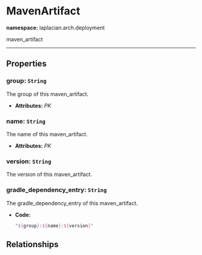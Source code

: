 # **MavenArtifact**
**namespace:** laplacian.arch.deployment

maven_artifact



---

## Properties

### group: `String`
The group of this maven_artifact.
- **Attributes:** *PK*

### name: `String`
The name of this maven_artifact.
- **Attributes:** *PK*

### version: `String`
The version of this maven_artifact.

### gradle_dependency_entry: `String`
The gradle_dependency_entry of this maven_artifact.
- **Code:**
  ```kotlin
  "${group}:${name}:${version}"
  ```

## Relationships